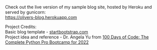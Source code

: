 Check out the live version of my sample blog site, hosted by Heroku and served by gunicorn:       
https://olivers-blog.herokuapp.com

Project Credits:   
Basic blog template - [startbootstrap.com](https://startbootstrap.com/theme/clean-blog)   
Project idea and reference - Dr. Angela Yu from [100 Days of Code: The Complete Python Pro Bootcamp for 2022](https://bit.ly/3S3ihuC)   
